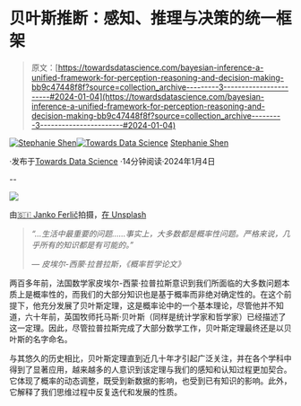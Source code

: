 # 贝叶斯推断：感知、推理与决策的统一框架

> 原文：[https://towardsdatascience.com/bayesian-inference-a-unified-framework-for-perception-reasoning-and-decision-making-bb9c47448f8f?source=collection_archive---------3-----------------------#2024-01-04](https://towardsdatascience.com/bayesian-inference-a-unified-framework-for-perception-reasoning-and-decision-making-bb9c47448f8f?source=collection_archive---------3-----------------------#2024-01-04)

[](https://jshen9889.medium.com/?source=post_page---byline--bb9c47448f8f--------------------------------)[![Stephanie Shen](../Images/857cccbe84f0d3a9886c84acfbbac03e.png)](https://jshen9889.medium.com/?source=post_page---byline--bb9c47448f8f--------------------------------)[](https://towardsdatascience.com/?source=post_page---byline--bb9c47448f8f--------------------------------)[![Towards Data Science](../Images/a6ff2676ffcc0c7aad8aaf1d79379785.png)](https://towardsdatascience.com/?source=post_page---byline--bb9c47448f8f--------------------------------) [Stephanie Shen](https://jshen9889.medium.com/?source=post_page---byline--bb9c47448f8f--------------------------------)

·发布于[Towards Data Science](https://towardsdatascience.com/?source=post_page---byline--bb9c47448f8f--------------------------------) ·14分钟阅读·2024年1月4日

--

![](../Images/d9fd9dbd2a7d7e352877a0f27847dd27.png)

由[🇸🇮 Janko Ferlič](https://unsplash.com/@itfeelslikefilm?utm_content=creditCopyText&utm_medium=referral&utm_source=unsplash)拍摄，[在 Unsplash](https://unsplash.com/photos/photo-of-library-with-turned-on-lights-sfL_QOnmy00?utm_content=creditCopyText&utm_medium=referral&utm_source=unsplash)

> *“…生活中最重要的问题……事实上，大多数都是概率性问题。严格来说，几乎所有的知识都是有可能的。”*
> 
> *— 皮埃尔-西蒙·拉普拉斯，《概率哲学论文》*

两百多年前，法国数学家皮埃尔-西蒙·拉普拉斯意识到我们所面临的大多数问题本质上是概率性的，而我们的大部分知识也是基于概率而非绝对确定性的。在这个前提下，他充分发展了贝叶斯定理，这是概率论中的一个基本理论，尽管他并不知道，六十年前，英国牧师托马斯·贝叶斯（同样是统计学家和哲学家）已经描述了这一定理。因此，尽管拉普拉斯完成了大部分数学工作，贝叶斯定理最终还是以贝叶斯的名字命名。

与其悠久的历史相比，贝叶斯定理直到近几十年才引起广泛关注，并在各个学科中得到了显著应用，越来越多的人意识到该定理与我们的感知和认知过程更加契合。它体现了概率的动态调整，既受到新数据的影响，也受到已有知识的影响。此外，它解释了我们思维过程中反复迭代和发展的性质。

